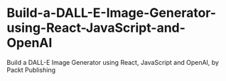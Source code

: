 # Build-a-DALL-E-Image-Generator-using-React-JavaScript-and-OpenAI
Build a DALL-E Image Generator using React, JavaScript and OpenAI, by Packt Publishing
